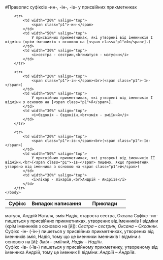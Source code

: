 #Правопис суфiксiв -ин-, -iн-, -iв- у присвiйних прикметниках


<table style="width: 85%;" align="center">
    <body>
        <tr>
            <td width="20%" align="center" valign="top">
                <b>Суфiкс</b>
            </td>  
            <td width="45%" align="center" valign="top">
                <b>Випадок написання</b>
            </td>
            <td width="35%" align="center" valign="top">
                <b>Приклади</b>
            </td>                     
        </tr>

        <tr>
            <td width="20%" valign="top">
                <span class="p1">-ин-</span>
            </td>  
            <td width="50%" valign="top">
                У присвiйних прикметниках, якi утворенi вiд iменникiв I вiдмiни (крiм iменникiв з основою на [<span class="p1">й</span>].)
            </td>
            <td width="30%" valign="top">
                <i>сестра - сестрин,<br>матуся - матусин</i>
            </td>                     
        </tr>

        <tr> 
        	<td width="20%" valign="top">
                <span class="p1">-iн-</span><br>(<span class="p1">-їн-</span>)
            </td> 
            <td width="50%" valign="top">
                У присвiйних прикметниках, якi утворенi вiд iменникiв I вiдмiни з основою на [<span class="p1">й</span>].
            </td>
            <td width="30%" valign="top">
                <i>Євдокiя - Євдокiїн,<br>змiя - змiїний</i>
            </td>                     
        </tr>

        <tr>
            <td width="20%" valign="top">
                <span class="p1">-iв-</span><br>(<span class="p1">-їв-</span>)
            </td>  
            <td width="50%" valign="top">
                У присвiйних прикметниках, якi утворенi вiд iменникiв II вiдмiни.<br>(<span class="p1">-їв-</span> пишемо, якщо прикметник утворено вiд iменника з основою на <span class="p1">й</span>)
            </td>
            <td width="30%" valign="top">
                <i>лiкар - лiкарiв,<br>Андрiй - Андрiїв</i>
            </td>                     
        </tr>
    </body>
</table>

<quiz> 
    <question>
           <answer>матуся, Андрій</answer>
           <answer>Наталя, змія</answer>
           <answer>Надія, староста</answer>
           <answer correct>сестра, Оксана</answer>
      <explanation>
Суфікс <span class="p1">-ин-</span> пишеться у присвійних прикметниках, утворених від іменників I відміни (крім іменників з основою на [<span class="p1">й</span>]): <i>Сестра – сестрин, Оксана – Оксанин</i>.<br>
Суфікс <span class="p1">-iн-</span> (<span class="p1">-їн-</span>) пишеться у присвійних прикметниках, утворених від іменників змія, Надія, тому що це іменники іменників I відміни з основою на [<span class="p1">й</span>]: <i>Змія – зміїний, Надія – Надіїн</i>.<br>
Суфікс <span class="p1">-iв-</span> (<span class="p1">-їв-</span>) пишеться у присвійному прикметнику, утвореному від іменника Андрій, тому це іменник II відміни: <i>Андрій – Андріїв</i>. 
</explanation>
    </question>
</quiz> 
